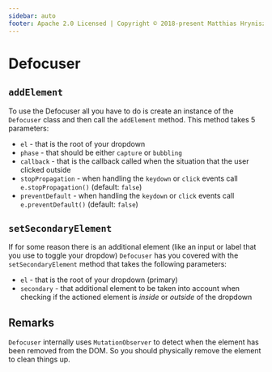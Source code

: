 ```yaml
---
sidebar: auto
footer: Apache 2.0 Licensed | Copyright © 2018-present Matthias Hryniszak
---
```


# Defocuser

## `addElement`

To use the Defocuser all you have to do is create an instance of the ```Defocuser``` class and then
call the ```addElement``` method. This method takes 5 parameters:

* ```el``` - that is the root of your dropdown
* ```phase``` - that should be either ```capture``` or ```bubbling```
* ```callback``` - that is the callback called when the situation that the user clicked outside
* ```stopPropagation``` - when handling the ```keydown``` or ```click``` events call ```e.stopPropagation()``` (default: `false`)
* ```preventDefault``` - when handling the ```keydown``` or ```click``` events call ```e.preventDefault()``` (default: `false`)

## `setSecondaryElement`

If for some reason there is an additional element (like an input or label that you use to toggle
your dropdow) ```Defocuser``` has you covered with the ```setSecondaryElement``` method that takes
the following parameters:

* ```el``` - that is the root of your dropdown (primary)
* ```secondary``` - that additional element to be taken into account when checking if the actioned
element is _inside_ or _outside_ of the dropdown

## Remarks

```Defocuser``` internally uses ```MutationObserver``` to detect when the element has been removed from
the DOM. So you should physically remove the element to clean things up.
